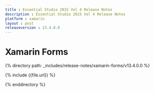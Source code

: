 ```yaml
---
title : Essential Studio 2015 Vol 4 Release Notes
description : Essential Studio 2015 Vol 4 Release Notes
platform : xamarin
layout : post
releaseversion : 13.4.0.0
---
```


# Xamarin Forms

{% directory path: _includes/release-notes/xamarin-forms/v13.4.0.0 %}


{% include {{file.url}} %}

{% enddirectory %}